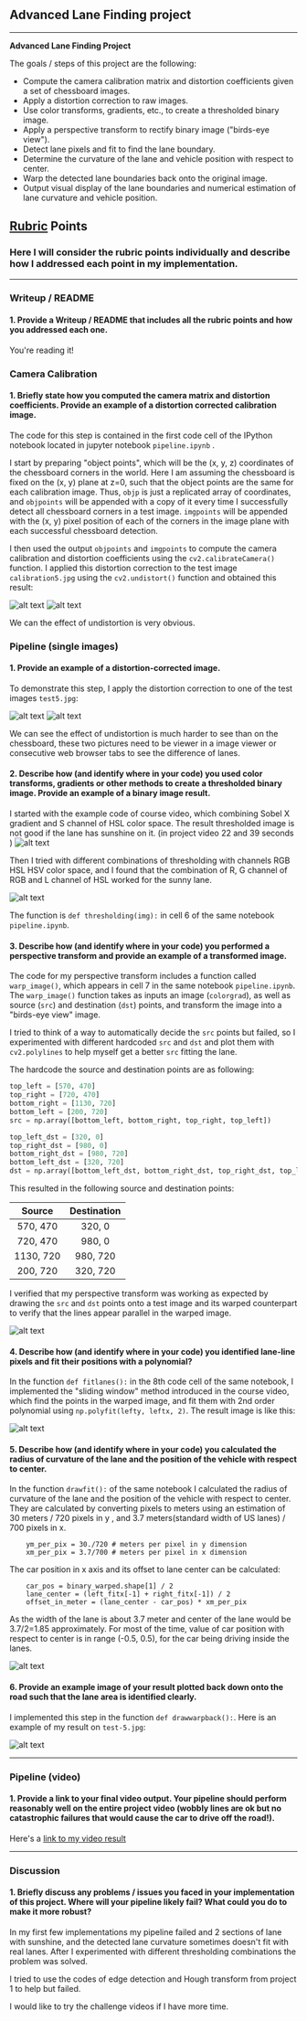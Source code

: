 ## Advanced Lane Finding project

---

**Advanced Lane Finding Project**

The goals / steps of this project are the following:

* Compute the camera calibration matrix and distortion coefficients given a set of chessboard images.
* Apply a distortion correction to raw images.
* Use color transforms, gradients, etc., to create a thresholded binary image.
* Apply a perspective transform to rectify binary image ("birds-eye view").
* Detect lane pixels and fit to find the lane boundary.
* Determine the curvature of the lane and vehicle position with respect to center.
* Warp the detected lane boundaries back onto the original image.
* Output visual display of the lane boundaries and numerical estimation of lane curvature and vehicle position.

[//]: # (Image References)

[image11]: ./writeup/original-distorted-calibration5.png "original-distorted-calibration5.png"
[image12]: ./writeup/undistorted-calibration5.png "undistorted-calibration5.png"

[//]: # (undistorted)

[image13]: ./writeup/original-distorted-test5.png "original-distorted-test5.png"
[image14]: ./writeup/undistorted-test5.png "undistorted-test5.png"

[//]: # (image for thresholding)

[image15]: ./writeup/sunny-2-example-thresholding.png "sunny-2-example-thresholding.png"
[image16]: ./writeup/sunny-2-fit-example-thresholding.png "sunny-2-fit-example-thresholding.png"

[image17]: ./writeup/sunny-4-with-good-thresholding.png "sunny-4-with-good-thresholding.png"
[image18]: ./writeup/sunny-4-fit-with-good-thresholding.png "sunny-4-fit-with-good-thresholding.png"

[image19]: ./writeup/sunny-4-warped-with-good-thresholding.png "sunny-4-warped-with-good-thresholding.png"

[image20]: ./writeup/warped-6.png "warped-6.png"

[image21]: ./writeup/fitlane-1-with-good-thresholding.png "fitlane-1-with-good-thresholding.png"

[image23]: ./writeup/using-larger-warped-src-dst-minor-error.png "using-larger-warped-src-dst-minor-error.png"

[image24]: ./writeup/car-pos-1-more-than-50.png "car-pos-1-more-than-50.png"


## [Rubric](https://review.udacity.com/#!/rubrics/571/view) Points

### Here I will consider the rubric points individually and describe how I addressed each point in my implementation.  

---

### Writeup / README

#### 1. Provide a Writeup / README that includes all the rubric points and how you addressed each one.  

You're reading it!

### Camera Calibration

#### 1. Briefly state how you computed the camera matrix and distortion coefficients. Provide an example of a distortion corrected calibration image.

The code for this step is contained in the first code cell of the IPython notebook located in jupyter notebook `pipeline.ipynb` .

I start by preparing "object points", which will be the (x, y, z) coordinates of the chessboard corners in the world. Here I am assuming the chessboard is fixed on the (x, y) plane at z=0, such that the object points are the same for each calibration image.  Thus, `objp` is just a replicated array of coordinates, and `objpoints` will be appended with a copy of it every time I successfully detect all chessboard corners in a test image.  `imgpoints` will be appended with the (x, y) pixel position of each of the corners in the image plane with each successful chessboard detection.  

I then used the output `objpoints` and `imgpoints` to compute the camera calibration and distortion coefficients using the `cv2.calibrateCamera()` function.  I applied this distortion correction to the test image `calibration5.jpg` using the `cv2.undistort()` function and obtained this result:

![alt text][image11]
![alt text][image12]

We can the effect of undistortion is very obvious.

### Pipeline (single images)

#### 1. Provide an example of a distortion-corrected image.

To demonstrate this step, I apply the distortion correction to one of the test images `test5.jpg`:

![alt text][image13]
![alt text][image14]

We can see the effect of undistortion is much harder to see than on the chessboard, these two pictures need to be viewer in a image viewer or consecutive web browser tabs to see the difference of lanes.


#### 2. Describe how (and identify where in your code) you used color transforms, gradients or other methods to create a thresholded binary image.  Provide an example of a binary image result.

I started with the example code of course video, which combining
Sobel X gradient and S channel of HSL color space. The result thresholded image is not good if the lane has sunshine on it.
(in project video 22 and 39 seconds )
![alt text][image15]

Then I tried with different combinations of thresholding with channels RGB HSL HSV color space, and I found that the combination of R, G channel of RGB and L channel of HSL worked for the sunny lane.

![alt text][image17]

The function is `def thresholding(img):` in cell 6 of the same notebook `pipeline.ipynb`.


#### 3. Describe how (and identify where in your code) you performed a perspective transform and provide an example of a transformed image.

The code for my perspective transform includes a function called `warp_image()`, which appears in cell 7 in the same notebook `pipeline.ipynb`.  The `warp_image()` function takes as inputs an image (`colorgrad`), as well as source (`src`) and destination (`dst`) points, and transform the image into a "birds-eye view" image.

I tried to think of a way to automatically decide the `src` points but failed, so I experimented with different hardcoded `src` and `dst` and plot them with `cv2.polylines` to help myself get a better `src` fitting the lane.

The hardcode the source and destination points are as following:

```python
top_left = [570, 470]
top_right = [720, 470]
bottom_right = [1130, 720]
bottom_left = [200, 720]
src = np.array([bottom_left, bottom_right, top_right, top_left])

top_left_dst = [320, 0]
top_right_dst = [980, 0]
bottom_right_dst = [980, 720]
bottom_left_dst = [320, 720]
dst = np.array([bottom_left_dst, bottom_right_dst, top_right_dst, top_left_dst])

```

This resulted in the following source and destination points:

| Source        | Destination   |
|:-------------:|:-------------:|
| 570, 470      | 320, 0        |
| 720, 470      | 980, 0      |
| 1130, 720     | 980, 720      |
| 200, 720      | 320, 720        |

I verified that my perspective transform was working as expected by drawing the `src` and `dst` points onto a test image and its warped counterpart to verify that the lines appear parallel in the warped image.

![alt text][image20]


#### 4. Describe how (and identify where in your code) you identified lane-line pixels and fit their positions with a polynomial?

In the function `def fitlanes():` in the 8th code cell of the same notebook, I implemented the "sliding window" method introduced in the course video, which find the points in the warped image, and fit them with 2nd order polynomial using `np.polyfit(lefty, leftx, 2)`.
The result image is like this:

![alt text][image21]


#### 5. Describe how (and identify where in your code) you calculated the radius of curvature of the lane and the position of the vehicle with respect to center.

In the function `drawfit():` of the same notebook I calculated the radius of curvature of the lane and the position of the vehicle with respect to center. 
They are calculated by converting pixels to meters using an estimation of 30 meters / 720 pixels in y , and 3.7 meters(standard width of US lanes) / 700 pixels in x.
```
    ym_per_pix = 30./720 # meters per pixel in y dimension
    xm_per_pix = 3.7/700 # meters per pixel in x dimension
```
The car position in x axis and its offset to lane center can be calculated:
```
    car_pos = binary_warped.shape[1] / 2
    lane_center = (left_fitx[-1] + right_fitx[-1]) / 2
    offset_in_meter = (lane_center - car_pos) * xm_per_pix
```
As the width of the lane is about 3.7 meter and center of the lane would be 3.7/2=1.85 approximately.
For most of the time, value of car position with respect to center is in range (-0.5, 0.5), for the car being driving inside the lanes.

![alt text][image24]

#### 6. Provide an example image of your result plotted back down onto the road such that the lane area is identified clearly.

I implemented this step in the function `def drawwarpback():`.  Here is an example of my result on `test-5.jpg`:

![alt text][image23]

---

### Pipeline (video)

#### 1. Provide a link to your final video output.  Your pipeline should perform reasonably well on the entire project video (wobbly lines are ok but no catastrophic failures that would cause the car to drive off the road!).

Here's a [link to my video result](https://youtu.be/yLvDMEEpka4)

---

### Discussion

#### 1. Briefly discuss any problems / issues you faced in your implementation of this project.  Where will your pipeline likely fail?  What could you do to make it more robust?

In my first few implementations my pipeline failed and 2 sections of lane with sunshine, and the detected lane curvature sometimes doesn't fit with real lanes. After I experimented with different thresholding combinations the problem was solved.

I tried to use the codes of edge detection and Hough transform from project 1 to help but failed.

I would like to try the challenge videos if I have more time.
